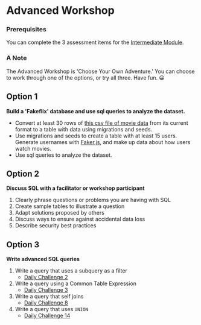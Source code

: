 # Advanced Workshop

### Prerequisites
You can complete the 3 assessment items for the [Intermediate Module](./01-Intermediate.md).

### A Note 
The Advanced Workshop is 'Choose Your Own Adventure.' You can choose to work through one of the options, or try all three. Have fun. 😀

## Option 1 
**Build a 'Fakeflix' database and use sql queries to analyze the dataset.**
* Convert at least 30 rows of [this csv file of movie data](https://perso.telecom-paristech.fr/eagan/class/igr204/data/film.csv) from its current format to a table with data using migrations and seeds. 
* Use migrations and seeds to create a table with at least 15 users. Generate usernames with [Faker.js](https://cdn.rawgit.com/Marak/faker.js/master/examples/browser/index.html), and make up data about how users watch movies. 
* Use sql queries to analyze the dataset. 

## Option 2 
**Discuss SQL with a facilitator or workshop participant**
1. Clearly phrase questions or problems you are having with SQL
1. Create sample tables to illustrate a question
1. Adapt solutions proposed by others
1. Discuss ways to ensure against accidental data loss
1. Describe security best practices

## Option 3 
**Write advanced SQL queries**
1. Write a query that uses a subquery as a filter 
    * [Daily Challenge 2](https://www.sqlprep.com/sc_dailychallenge/daily-challenge-2/)
1. Write a query using a Common Table Expression 
    * [Daily Challenge 3](https://www.sqlprep.com/sc_dailychallenge/daily-challenge-3/)
1. Write a query that self joins
    * [Daily Challenge 8](https://www.sqlprep.com/sc_dailychallenge/daily-challenge-8/)
1. Write a query that uses `UNION`
    * [Daily Challenge 14](https://www.sqlprep.com/sc_dailychallenge/daily-challenge-14/)